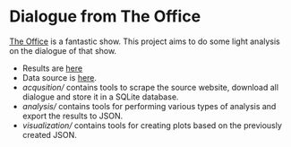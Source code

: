 # Dialogue from The Office

[The Office](https://www.imdb.com/title/tt0386676/) is a fantastic show. This project aims to do some light analysis on the dialogue of that show.

- Results are [here](https://zengineering.github.io/2018/06/04/the-office-dialogue.html)
- Data source is [here](http://officequotes.net/).
- *acqusition/* contains tools to scrape the source website, download all dialogue and store it in a SQLite database.
- *analysis/* contains tools for performing various types of analysis and export the results to JSON.
- *visualization/* contains tools for creating plots based on the previously created JSON.
